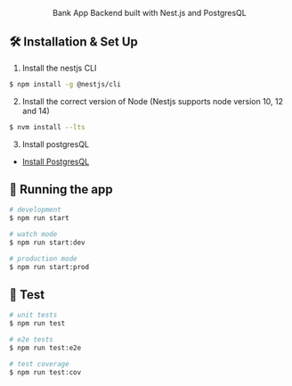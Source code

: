 <p align="center">
  Bank App Backend built with Nest.js and PostgresQL
</p>


## 🛠 Installation & Set Up

1. Install the nestjs CLI
```sh
$ npm install -g @nestjs/cli
```
2. Install the correct version of Node (Nestjs supports node version 10, 12 and 14)
```sh
$ nvm install --lts
```
3. Install postgresQL
- [Install PostgresQL](https://www.postgresql.org/download/)


## 🚀 Running the app

```bash
# development
$ npm run start

# watch mode
$ npm run start:dev

# production mode
$ npm run start:prod
```

## 🚨 Test

```bash
# unit tests
$ npm run test

# e2e tests
$ npm run test:e2e

# test coverage
$ npm run test:cov
```
